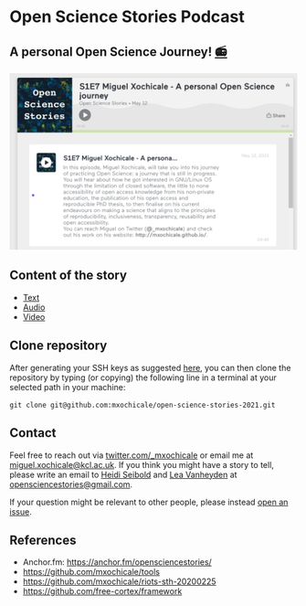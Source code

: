 # Open Science Stories Podcast
## A personal Open Science Journey! [:radio:](https://anchor.fm/opensciencestories/episodes/S1E7-Miguel-Xochicale---A-personal-Open-Science-journey-e10lupd/a-a4uveg1)
[![fig](story//media/figures/Screenshot%20from%202021-05-15%2011-18-38.png)](https://anchor.fm/opensciencestories/episodes/S1E7-Miguel-Xochicale---A-personal-Open-Science-journey-e10lupd/a-a4uveg1 
)

## Content of the story 
* [Text](story/text)
* [Audio](story/media/audio)
* [Video](story/media/video)

## Clone repository
After generating your SSH keys as suggested [here](https://docs.github.com/en/github/authenticating-to-github/generating-a-new-ssh-key-and-adding-it-to-the-ssh-agent), you can then clone the repository by typing (or copying) the following line in a terminal at your selected path in your machine:
```
git clone git@github.com:mxochicale/open-science-stories-2021.git
```

## Contact 
Feel free to reach out via [twitter.com/_mxochicale](https://twitter.com/_mxochicale) or email me at [miguel.xochicale@kcl.ac.uk](mailto:miguel.xochicale@kcl.ac.uk?subject="[open-science]").
If you think you might have a story to tell, please write an email to [Heidi Seibold](https://twitter.com/HeidiBaya) and [Lea Vanheyden](https://twitter.com/lea_vanheyden) at [opensciencestories@gmail.com](mailto:opensciencestories@gmail.com?subject="[open-science]").

If your question might be relevant to other people, please instead 
[open an issue](https://github.com/mxochicale/open-science-stories-2021/issues).

## References 
* Anchor.fm: https://anchor.fm/opensciencestories/      
* https://github.com/mxochicale/tools
* https://github.com/mxochicale/riots-sth-20200225
* https://github.com/free-cortex/framework
